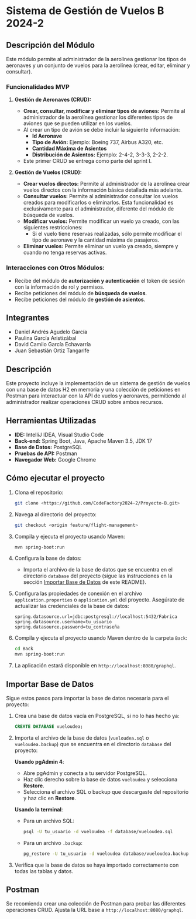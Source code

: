 # Sistema de Gestión de Vuelos B 2024-2

## Descripción del Módulo

Este módulo permite al administrador de la aerolínea gestionar los tipos de aeronaves y un conjunto de vuelos para la aerolínea (crear, editar, eliminar y consultar).

### Funcionalidades MVP

1. **Gestión de Aeronaves (CRUD):**
   - **Crear, consultar, modificar y eliminar tipos de aviones:** Permite al administrador de la aerolínea gestionar los diferentes tipos de aviones que se pueden utilizar en los vuelos. 
   - Al crear un tipo de avión se debe incluir la siguiente información:
     - **Id Aeronave**
     - **Tipo de Avión:** Ejemplo: Boeing 737, Airbus A320, etc.
     - **Cantidad Máxima de Asientos**
     - **Distribución de Asientos:** Ejemplo: 2-4-2, 3-3-3, 2-2-2.
   - Este primer CRUD se entrega como parte del sprint I.

2. **Gestión de Vuelos (CRUD):**
   - **Crear vuelos directos:** Permite al administrador de la aerolínea crear vuelos directos con la información básica detallada más adelante.
   - **Consultar vuelos:** Permite al administrador consultar los vuelos creados para modificarlos o eliminarlos. Esta funcionalidad es exclusivamente para el administrador, diferente del módulo de búsqueda de vuelos.
   - **Modificar vuelos:** Permite modificar un vuelo ya creado, con las siguientes restricciones:
     - Si el vuelo tiene reservas realizadas, sólo permite modificar el tipo de aeronave y la cantidad máxima de pasajeros.
   - **Eliminar vuelos:** Permite eliminar un vuelo ya creado, siempre y cuando no tenga reservas activas.

### Interacciones con Otros Módulos:

- Recibe del módulo de **autorización y autenticación** el token de sesión con la información de rol y permisos.
- Recibe peticiones del módulo de **búsqueda de vuelos**.
- Recibe peticiones del módulo de **gestión de asientos**.

## Integrantes

- Daniel Andrés Agudelo García  
- Paulina García Aristizábal  
- David Camilo García Echavarría  
- Juan Sebastián Ortiz Tangarife  

## Descripción

Este proyecto incluye la implementación de un sistema de gestión de vuelos con una base de datos H2 en memoria y una colección de peticiones en Postman para interactuar con la API de vuelos y aeronaves, permitiendo al administrador realizar operaciones CRUD sobre ambos recursos.

## Herramientas Utilizadas

- **IDE:** IntelliJ IDEA, Visual Studio Code
- **Back-end:** Spring Boot, Java, Apache Maven 3.5, JDK 17
- **Base de Datos:** PostgreSQL
- **Pruebas de API:** Postman
- **Navegador Web:** Google Chrome

## Cómo ejecutar el proyecto

1. Clona el repositorio:
    ```sh
    git clone <https://github.com/CodeFactory2024-2/Proyecto-B.git>
    ```
2. Navega al directorio del proyecto:
    ```sh
    git checkout <origin feature/flight-management>
    ```
3. Compila y ejecuta el proyecto usando Maven:
    ```sh
    mvn spring-boot:run
    ```
4. Configura la base de datos:

    - Importa el archivo de la base de datos que se encuentra en el directorio `database` del proyecto (sigue las instrucciones en la sección [Importar Base de Datos](#importar-base-de-datos) de este README).

5. Configura las propiedades de conexión en el archivo `application.properties` o `application.yml` del proyecto. Asegúrate de actualizar las credenciales de la base de datos:

    ```
    spring.datasource.url=jdbc:postgresql://localhost:5432/Fabrica
    spring.datasource.username=tu_usuario
    spring.datasource.password=tu_contraseña
    ```

6. Compila y ejecuta el proyecto usando Maven dentro de la carpeta `Back`:

    ```sh
    cd Back
    mvn spring-boot:run
    ```

7. La aplicación estará disponible en `http://localhost:8080/graphql`.

## Importar Base de Datos

Sigue estos pasos para importar la base de datos necesaria para el proyecto:

1. Crea una base de datos vacía en PostgreSQL, si no lo has hecho ya:

    ```sql
    CREATE DATABASE vueloudea;
    ```

2. Importa el archivo de la base de datos (`vueloudea.sql` o `vueloudea.backup`) que se encuentra en el directorio `database` del proyecto:

    **Usando pgAdmin 4**:
    - Abre pgAdmin y conecta a tu servidor PostgreSQL.
    - Haz clic derecho sobre la base de datos `vueloudea` y selecciona **Restore**.
    - Selecciona el archivo SQL o backup que descargaste del repositorio y haz clic en **Restore**.

    **Usando la terminal**:

    - Para un archivo SQL:

      ```sh
      psql -U tu_usuario -d vueloudea -f database/vueloudea.sql
      ```

    - Para un archivo `.backup`:

      ```sh
      pg_restore -U tu_usuario -d vueloudea database/vueloudea.backup
      ```

3. Verifica que la base de datos se haya importado correctamente con todas las tablas y datos.

## Postman

Se recomienda crear una colección de Postman para probar las diferentes operaciones CRUD. Ajusta la URL base a `http://localhost:8080/graphql`.